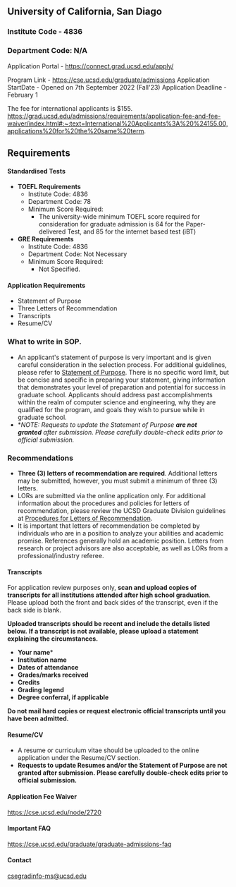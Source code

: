 ## University of California, San Diago

### Institute Code - 4836
### Department Code: N/A

Application Portal - https://connect.grad.ucsd.edu/apply/

Program Link - https://cse.ucsd.edu/graduate/admissions
Application StartDate - Opened on 7th September 2022 (Fall'23)
Application Deadline - February 1

The fee for international applicants is $155.
https://grad.ucsd.edu/admissions/requirements/application-fee-and-fee-waiver/index.html#:~:text=International%20Applicants%3A%20%24155.00,applications%20for%20the%20same%20term.

## Requirements

#### Standardised Tests

- **TOEFL Requirements**
	- Institute Code: 4836
	- Department Code: 78
	- Minimum Score Required:
	    - The university-wide minimum TOEFL score required for consideration for graduate admission is 64 for the Paper-delivered Test, and 85 for the internet based test (iBT)
- **GRE Requirements**
	- Institute Code: 4836
	- Department Code: Not Necessary
	- Minimum Score Required:
		- Not Specified.



#### Application Requirements
- Statement of Purpose
- Three Letters of Recommendation
- Transcripts
- Resume/CV



### What to write in SOP.

- An applicant's statement of purpose is very important and is given careful consideration in the selection process. For additional guidelines, please refer to [Statement of Purpose](http://grad.ucsd.edu/admissions/requirements/statement-of-purpose.html). There is no specific word limit, but be concise and specific in preparing your statement, giving information that demonstrates your level of preparation and potential for success in graduate school. Applicants should address past accomplishments within the realm of computer science and engineering, why they are qualified for the program, and goals they wish to pursue while in graduate school.
- **NOTE: Requests to update the Statement of Purpose ***are not granted** after submission. Please carefully double-check edits prior to official submission.**


### Recommendations

- **Three (3) letters of recommendation are required**. Additional letters may be submitted, however, you must submit a minimum of three (3) letters.
- LORs are submitted via the online application only. For additional information about the procedures and policies for letters of recommendation, please review the UCSD Graduate Division guidelines at [Procedures for Letters of Recommendation](https://grad.ucsd.edu/admissions/admission-faq/faq-letters-of-recommendation.html).
- It is important that letters of recommendation be completed by individuals who are in a position to analyze your abilities and academic promise. References generally hold an academic position. Letters from research or project advisors are also acceptable, as well as LORs from a professional/industry referee.


#### Transcripts
For application review purposes only, **scan and upload copies of transcripts for all institutions attended after high school graduation**. Please upload both the front and back sides of the transcript, even if the back side is blank. 

**Uploaded transcripts should be recent and include the details listed below.** ******************If a transcript is not available,****************** **please upload a statement explaining the circumstances.**

- **Your name***
- **Institution name**
- **Dates of attendance**
- **Grades/marks received**
- **Credits**
- **Grading legend**
- **Degree conferral, if applicable**

**Do not mail hard copies or request electronic official transcripts until you have been admitted.**

#### Resume/CV
- A resume or curriculum vitae should be uploaded to the online application under the Resume/CV section.
- **Requests to update Resumes and/or the Statement of Purpose are not granted after submission. Please carefully double-check edits prior to official submission.**



#### Application Fee Waiver

https://cse.ucsd.edu/node/2720

#### Important FAQ
https://cse.ucsd.edu/graduate/graduate-admissions-faq

#### Contact
csegradinfo-ms@ucsd.edu
